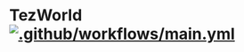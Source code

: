 # TezWorld [![.github/workflows/main.yml](https://github.com/sanketnighot/TezWorld/actions/workflows/main.yml/badge.svg)](https://github.com/sanketnighot/TezWorld/actions/workflows/main.yml)
